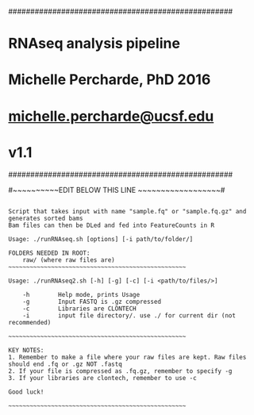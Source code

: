 ###################################################
#       RNAseq analysis pipeline                  #
#       Michelle Percharde, PhD 2016              #
#        michelle.percharde@ucsf.edu              #
#                v1.1                             #
###################################################

#~~~~~~~~~~EDIT BELOW THIS LINE ~~~~~~~~~~~~~~~~~~#

~~~~~~~~~~~~~~~~~~~~~~~~~~~~~~~~~~~~~~~~~~~~~~~~~~~

Script that takes input with name "sample.fq" or "sample.fq.gz" and generates sorted bams
Bam files can then be DLed and fed into FeatureCounts in R

Usage: ./runRNAseq.sh [options] [-i path/to/folder/]

FOLDERS NEEDED IN ROOT:
	raw/ (where raw files are)
~~~~~~~~~~~~~~~~~~~~~~~~~~~~~~~~~~~~~~~~~~~~~~~~~~

Usage: ./runRNAseq2.sh [-h] [-g] [-c] [-i <path/to/files/>]

    -h        Help mode, prints Usage
    -g        Input FASTQ is .gz compressed
    -c        Libraries are CLONTECH
    -i        input file directory/. use ./ for current dir (not recommended)

~~~~~~~~~~~~~~~~~~~~~~~~~~~~~~~~~~~~~~~~~~~~~~~~~~

KEY NOTES:
1. Remember to make a file where your raw files are kept. Raw files should end .fq or .gz NOT .fastq
2. If your file is compressed as .fq.gz, remember to specify -g
3. If your libraries are clontech, remember to use -c

Good luck!

~~~~~~~~~~~~~~~~~~~~~~~~~~~~~~~~~~~~~~~~~~~~~~~~~~
